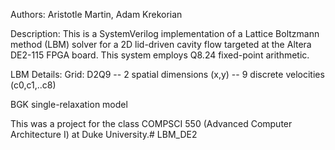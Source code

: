 Authors: Aristotle Martin, Adam Krekorian

Description: This is a SystemVerilog implementation
of a Lattice Boltzmann method (LBM) solver for a 2D lid-driven cavity flow targeted at the Altera DE2-115 FPGA board. This system
employs Q8.24 fixed-point arithmetic.

LBM Details:
Grid: D2Q9
	-- 2 spatial dimensions (x,y)
	-- 9 discrete velocities (c0,c1,..c8)
	
BGK single-relaxation model

This was a project for the class COMPSCI 550 (Advanced Computer Architecture I) at Duke University.# LBM_DE2
